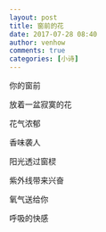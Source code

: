 ```yaml
---
layout: post
title: 窗前的花
date: 2017-07-28 08:40
author: venhow
comments: true
categories: [小诗]
---
```

你的窗前

放着一盆寂寞的花

花气浓郁

香味袭人

阳光透过窗棂

紫外线带来兴奋

氧气送给你

呼吸的快感

